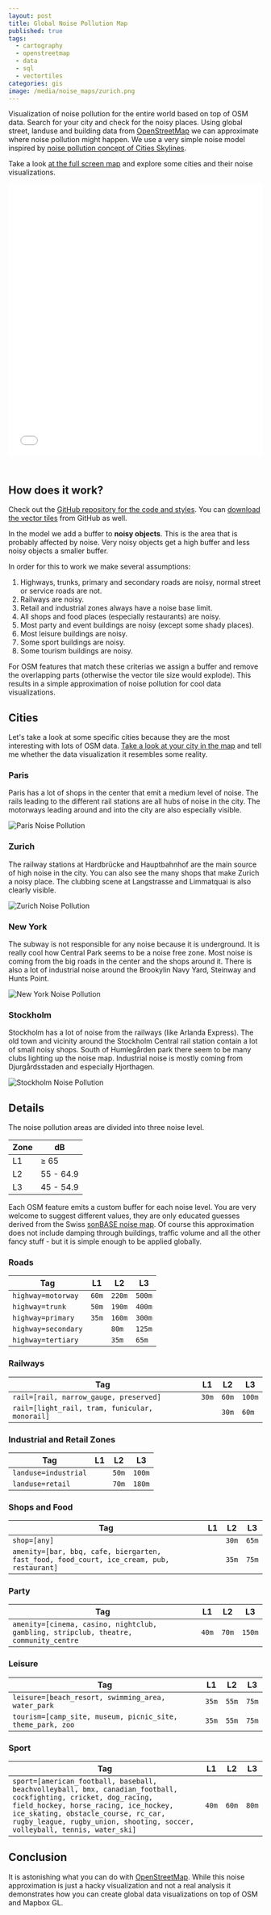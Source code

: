 ```yaml
---
layout: post
title: Global Noise Pollution Map
published: true
tags:
  - cartography
  - openstreetmap
  - data
  - sql
  - vectortiles
categories: gis
image: /media/noise_maps/zurich.png
---
```


Visualization of noise pollution for the entire world based on top of OSM data. Search for your city
and check for the noisy places.
Using global street, landuse and building data from [OpenStreetMap](https://openstreetmap.org)
we can approximate where noise pollution might happen.
We use a very simple noise model inspired by [noise pollution concept of Cities Skylines](http://www.skylineswiki.com/Pollution#Noise_pollution).

Take a look [at the full screen map](/maps/noise-pollution.html) and explore some cities and their noise visualizations.

<iframe src="/maps/noise-pollution.html" frameborder="0" scrolling="0" width="100%" height="540px" style="margin-bottom:25px;"></iframe>

## How does it work?

Check out the [GitHub repository for the code and styles](https://github.com/lukasmartinelli/osm-noise-pollution).
You can [download the vector tiles](https://github.com/lukasmartinelli/osm-noise-pollution/releases/download/v1.0/noise_pollution.mbtiles) from GitHub as well.

In the model we add a buffer to **noisy objects**. This is the area that is probably affected by noise. Very noisy objects get a high buffer and less noisy objects a smaller buffer.

In order for this to work we make several assumptions:

1. Highways, trunks, primary and secondary roads are noisy, normal street or service roads are not.
2. Railways are noisy.
3. Retail and industrial zones always have a noise base limit.
4. All shops and food places (especially restaurants) are noisy.
5. Most party and event buildings are noisy (except some shady places).
6. Most leisure buildings are noisy.
7. Some sport buildings are noisy.
8. Some tourism buildings are noisy.

For OSM features that match these criterias we assign a buffer and remove the overlapping parts (otherwise the
vector tile size would explode). This results in a simple approximation of noise pollution for cool data visualizations.

## Cities

Let's take a look at some specific cities because they are the most interesting with lots of OSM data.
[Take a look at your city in the map](/maps/noise-pollution.html) and tell me whether the data visualization it resembles some reality.

### Paris

Paris has a lot of shops in the center that emit a medium level of noise.
The rails leading to the different rail stations are all hubs of noise
in the city. The motorways leading around and into the city are also especially visible.

![Paris Noise Pollution](/media/noise_maps/paris.png)

### Zurich

The railway stations at Hardbrücke and Hauptbahnhof are the main source of high noise in the city.
You can also see the many shops that make Zurich a noisy place. The clubbing scene at Langstrasse and Limmatquai is also clearly visible.

![Zurich Noise Pollution](/media/noise_maps/zurich.png)

### New York

The subway is not responsible for any noise because it is underground.
It is really cool how Central Park seems to be a noise free zone.
Most noise is coming from the big roads in the center and the shops around it.
There is also a lot of industrial noise around the Brookylin Navy Yard, Steinway and Hunts Point.

![New York Noise Pollution](/media/noise_maps/newyork.png)

### Stockholm

Stockholm has a lot of noise from the railways (like Arlanda Express). The old town and vicinity around
the Stockholm Central rail station contain a lot of small noisy shops. South of Humlegården park
there seem to be many clubs lighting up the noise map. Industrial noise is mostly coming from Djurgårdsstaden
and especially Hjorthagen.

![Stockholm Noise Pollution](/media/noise_maps/stockholm.png)


## Details

The noise pollution areas are divided into three noise level.

| Zone   | dB
|--------|-----------
| L1     | ≥ 65
| L2     | 55 - 64.9
| L3     | 45 - 54.9

Each OSM feature emits a custom buffer for each noise level.
You are very welcome to suggest different values, they are only educated guesses derived from the Swiss [sonBASE noise map](https://map.geo.admin.ch/?Y=716599.25&X=230992.54&zoom=8&bgLayer=ch.swisstopo.pixelkarte-grau&layers=ch.bafu.laerm-strassenlaerm_tag&layers_opacity=0.7&lang=de&topic=bafu). Of course this approximation does not include damping through buildings,
traffic volume and all the other fancy stuff - but it is simple enough to be applied globally.

### Roads

| Tag                 | L1    | L2     | L3
|---------------------|-------|--------|---------
| `highway=motorway`  | `60m` | `220m` | `500m`
| `highway=trunk`     | `50m` | `190m` | `400m`
| `highway=primary`   | `35m` | `160m` | `300m`
| `highway=secondary` |       | `80m`  | `125m`
| `highway=tertiary`  |       | `35m`  | `65m`

### Railways

| Tag                                        | L1    | L2    | L3
|--------------------------------------------|-------|-------|---------
| `rail=[rail, narrow_gauge, preserved]`       | `30m` | `60m` | `100m`
| `rail=[light_rail, tram, funicular, monorail]`|       | `30m` | `60m`

### Industrial and Retail Zones

| Tag                 | L1  | L2   | L3   |
|---------------------|-----|------|------|
| `landuse=industrial`|     | `50m` | `100m` |
| `landuse=retail`    |     | `70m` | `180m` |

### Shops and Food

| Tag                                                                              | L1  | L2    | L3
|----------------------------------------------------------------------------------|-----|-------|--------
| `shop=[any]`                                                                     |     | `30m` | `65m`
| `amenity=[bar, bbq, cafe, biergarten, fast_food, food_court, ice_cream, pub, restaurant]`|     | `35m` | `75m`

### Party

| Tag                                                                            | L1    | L2    | L3
|--------------------------------------------------------------------------------|-------|-------|--------
| `amenity=[cinema, casino, nightclub, gambling, stripclub, theatre, community_centre` | `40m` | `70m` | `150m`


### Leisure

| Tag                                                    | L1    | L2     | L3
|--------------------------------------------------------|-------|--------|-------
| `leisure=[beach_resort, swimming_area, water_park`       | `35m` | `55m`  | `75m`
| `tourism=[camp_site, museum, picnic_site, theme_park, zoo` | `35m` | `55m`  | `75m`

### Sport

| Tag                                                                                              | L1    | L2     | L3
|--------------------------------------------------------------------------------------------------|-------|--------|-------
| `sport=[american_football, baseball, beachvolleyball, bmx, canadian_football, cockfighting, cricket, dog_racing, field_hockey, horse_racing, ice_hockey, ice_skating, obstacle_course, rc_car, rugby_league, rugby_union, shooting, soccer, volleyball, tennis, water_ski]` | `40m` | `60m`  | `80m`

## Conclusion

It is astonishing what you can do with [OpenStreetMap](http://www.openstreetmap.org/). While this noise approximation is
just a hacky visualization and not a real analysis it demonstrates how you can create global data visualizations on top of OSM and Mapbox GL.
